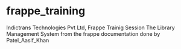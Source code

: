 # frappe_training
Indictrans Technologies Pvt Ltd, Frappe Trainig Session
The Library Management System from the frappe documentation
done by Patel_Aasif_Khan
